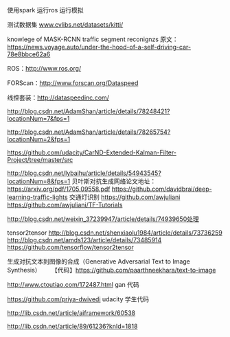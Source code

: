 使用spark 运行ros 运行模拟

测试数据集
www.cvlibs.net/datasets/kitti/

knowlege of   MASK-RCNN traffic segment reconignzs
原文：https://news.voyage.auto/under-the-hood-of-a-self-driving-car-78e8bbce62a6

ROS：http://www.ros.org/

FORScan：http://www.forscan.org/Dataspeed

线控套装：http://dataspeedinc.com/ 

http://blog.csdn.net/AdamShan/article/details/78248421?locationNum=7&fps=1

http://blog.csdn.net/AdamShan/article/details/78265754?locationNum=2&fps=1


https://github.com/udacity/CarND-Extended-Kalman-Filter-Project/tree/master/src

http://blog.csdn.net/lybaihu/article/details/54943545?locationNum=8&fps=1
  贝叶斯对抗生成网络论文地址：https://arxiv.org/pdf/1705.09558.pdf
https://github.com/davidbrai/deep-learning-traffic-lights  交通灯识别
https://github.com/awjuliani
https://github.com/awjuliani/TF-Tutorials

http://blog.csdn.net/weixin_37239947/article/details/74939650处理

tensor2tensor
http://blog.csdn.net/shenxiaolu1984/article/details/73736259 
http://blog.csdn.net/amds123/article/details/73485914
https://github.com/tensorflow/tensor2tensor

生成对抗文本到图像的合成（Generative Adversarial Text to Image Synthesis）
　　【代码】https://github.com/paarthneekhara/text-to-image


http://www.ctoutiao.com/172487.html gan 代码


https://github.com/priya-dwivedi  udacity 学生代码

http://lib.csdn.net/article/aiframework/60538

http://lib.csdn.net/article/89/61236?knId=1818